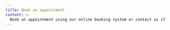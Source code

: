 ```yaml
---
title: Book an appointment
content: >-
  Book an appointment using our online booking system or contact us if you've got anny questions or inquiry about our services
---
```

